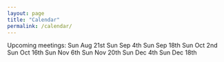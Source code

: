 ```yaml
---
layout: page
title: "Calendar"
permalink: /calendar/
---
```


Upcoming meetings:
Sun Aug 21st
Sun Sep 4th
Sun Sep 18th
Sun Oct 2nd
Sun Oct 16th
Sun Nov 6th
Sun Nov 20th
Sun Dec 4th
Sun Dec 18th
